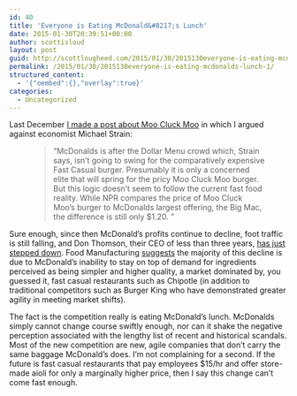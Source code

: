```yaml
---
id: 40
title: 'Everyone is Eating McDonald&#8217;s Lunch'
date: 2015-01-30T20:39:51+00:00
author: scottisloud
layout: post
guid: http://scottlougheed.com/2015/01/30/2015130everyone-is-eating-mcdonalds-lunch-1/
permalink: /2015/01/30/2015130everyone-is-eating-mcdonalds-lunch-1/
structured_content:
  - '{"oembed":{},"overlay":true}'
categories:
  - Uncategorized
---
```

Last December&nbsp;<a target="_blank" href="http://www.scottlougheed.com/blog/2014/12/6/aint-no-dolla-menu-no-mo">I made a post about Moo Cluck Moo</a>&nbsp;in which I argued against economist Michael Strain:<figure> 

> <span>&#8220;</span>McDonalds is after the Dollar Menu crowd which, Strain says, isn’t going to swing for the comparatively expensive Fast Casual burger. Presumably it is only a concerned elite that will spring for the pricy Moo Cluck Moo burger. But this logic doesn’t seem to follow the current fast food reality. While NPR compares the price of Moo Cluck Moo’s burger to McDonalds largest offering, the Big Mac, the difference is still only $1.20. <span>&#8221;</span> </figure> 

Sure enough, since then McDonald&#8217;s profits continue to decline, foot traffic is still falling, and Don Thomson, their CEO of less than three years, <a target="_blank" href="http://www.foodmanufacturing.com/news/2015/01/mcdonalds-ceo-steps-down-sales-decline">has just stepped down</a>. Food Manufacturing <a target="_blank" href="http://www.foodmanufacturing.com/news/2015/01/new-mcdonalds-ceo-faces-onslaught-competition">suggests</a> the majority of this decline is due to McDonald&#8217;s&nbsp;inability to stay on top of demand for ingredients perceived as being simpler and higher quality, a market dominated by, you guessed it, fast casual restaurants such as&nbsp;Chipotle (in addition to traditional competitors such as Burger King who have demonstrated greater agility in meeting market shifts).&nbsp;

The fact is&nbsp;the competition really is eating McDonald&#8217;s lunch. McDonalds simply cannot change course swiftly enough, nor can it shake the negative perception associated with the lengthy list of recent and historical scandals. Most of the new competition are new, agile companies that don&#8217;t carry the same baggage McDonald&#8217;s does. I&#8217;m not complaining for a second. If the future is fast casual restaurants that pay employees $15/hr and offer store-made aioli for only a marginally higher price, then I say this change can&#8217;t come fast enough.&nbsp;